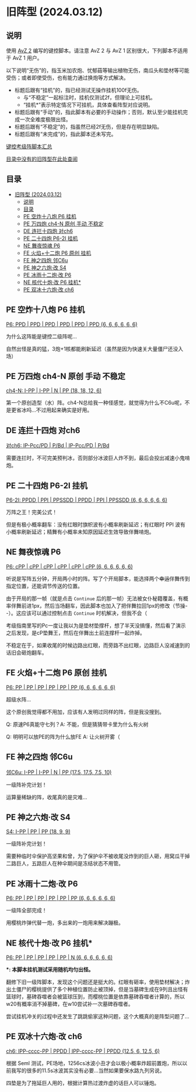 # 旧阵型 (2024.03.12)

## 说明

使用 [AvZ 2](https://github.com/vector-wlc/AsmVsZombies) 编写的键控脚本。请注意 AvZ 2 与 AvZ 1 区别很大，下列脚本不适用于 AvZ 1 用户。

以下说明“无伤”的，指玉米加农炮、忧郁菇等输出植物无伤，南瓜头和垫材等可能受伤；或者即使受伤，也有能力通过换炮等方式解决。

- 标题后跟有“挂机”的，指已经测试无操作挂机100f无伤。
  - 与“不稳定”一起标注时，挂机仅测试2f，但理论上可挂机。
  - “挂机\*”表示特定情况下可挂机，具体查看阵型对应说明。
- 标题后跟有“手动”的，指此脚本有必要的手动操作；否则，默认至少能挂机完成一次全难度极限出怪。
- 标题后跟有“不稳定”的，指虽然已经2f无伤，但是存在明显缺陷。
- 标题后跟有“未完成”的，指此脚本还未写完。

[键控考级阵脚本汇总](./level.md)

[目录中没有的旧阵型在此处查阅](./旧阵型/README.md)

## 目录

- [旧阵型 (2024.03.12)](#旧阵型-20240312)
  - [说明](#说明)
  - [目录](#目录)
  - [PE 空炸十八炮 P6 挂机](#pe-空炸十八炮-p6-挂机)
  - [PE 万四炮 ch4-N 原创 手动 不稳定](#pe-万四炮-ch4-n-原创-手动-不稳定)
  - [DE 连拦十四炮 对ch6](#de-连拦十四炮-对ch6)
  - [PE 二十四炮 P6-2I 挂机](#pe-二十四炮-p6-2i-挂机)
  - [NE 舞夜惊魂 P6](#ne-舞夜惊魂-p6)
  - [FE 火焰+十二炮 P6 原创 挂机](#fe-火焰十二炮-p6-原创-挂机)
  - [FE 神之四炮 邻C6u](#fe-神之四炮-邻c6u)
  - [PE 神之六炮·改 S4](#pe-神之六炮改-s4)
  - [PE 冰雨十二炮·改 P6](#pe-冰雨十二炮改-p6)
  - [NE 核代十炮·改 P6 挂机\*](#ne-核代十炮改-p6-挂机)
  - [PE 双冰十六炮·改 ch6](#pe-双冰十六炮改-ch6)


## PE 空炸十八炮 P6 挂机

[P6: PPD | PPD | PPD | PPD | PPD | PPD (6, 6, 6, 6, 6, 6)](./PE空炸十八炮/ab18p.cpp)

为什么这阵能是键控二级阵呢...

自然出怪是真的猛，3炮+1核都能刷新延迟（虽然是因为快速关大量僵尸还没入场）

## PE 万四炮 ch4-N 原创 手动 不稳定

[ch4-N: I-PP | I-PP | N | PP (18, 18, 12, 6)](./PE万四炮/wan4p.cpp)

第一个原创造型（水）阵。ch4-N总给我一种怪感觉，就觉得为什么不C6u呢，不是更省冰吗...不过用起来确实是好用。

## DE 连拦十四炮 对ch6

[对ch6: IP-Pcc/PD | P/Bd | IP-Pcc/PD | P/Bd](./DE连拦十四炮/bd14p.cpp)

需要连拦时，不可完美预判冰，否则部分冰波巨人炸不到，最后会投出减速小鬼啃炮。

## PE 二十四炮 P6-2I 挂机

[P6-2I: PPDD | PPI | PPSSDD | PPDD | PPI | PPSSDD (6, 6, 6, 6, 6, 6)](./PE二十四炮/pe24p.cpp)

万阵之王！完美公式！

但是有极小概率翻车：没有红眼时旗帜波有小概率刷新延迟；有红眼时 PPI 波有小概率刷新延迟；精舞有小概率未知原因延迟生效导致伴舞啃炮。

## NE 舞夜惊魂 P6

[P6: cPP | cPP | cPP | cPP | cPP | cPP (6, 6, 6, 6, 6, 6)](./NE舞夜惊魂/dance12p.cpp)

听说是写阵五分钟，开局两小时的阵。写了个开局脚本，能选择两个~~幸运~~伴舞传到指定位置，还能调节传送的位置。

由于开局的那一帧（就是点击 `Continue` 后的那一帧）无法被女仆秘籍覆盖，有概率伴舞前进1px，然后当场翻车，因此脚本也加入了把伴舞拉回1px的修改（节操--）。这应该可以通过控制点击 `Continue` 时机解决，但我不会（

考级指南里写的Pc一度让我以为是垫材垫撑杆，想了半天没搞懂，然后看了演示之后发现，是cP垫舞王，然后在伴舞出土前连撑杆一起炸掉。

不稳定在于，如果收尾的时候边路出红眼，而旁路不出红眼，边路巨人没减速到的话旧会砸炮翻车。

## FE 火焰+十二炮 P6 原创 挂机

[P6: PP | PP | PP | PP | PP | PP (6, 6, 6, 6, 6, 6)](./FE火焰+十二炮/fireplus12p.cpp)

超级水阵...

这个原创我觉得都不用加，应该有人发明过同样的阵，但是我没搜到。

Q: 原速P6真能守七列？A: 不能，但是猜猜带卡里为什么有火树

Q: 明明可以放PE的阵为什么放FE A: 让火树开雾（

## FE 神之四炮 邻C6u

[邻C6u: I-PP | I-PP | N | PP (17.5, 17.5, 7.5, 10)](./FE神之四炮/sideless4p.cpp)

一级阵补完计划！

运算量稀缺的阵，收尾真的是灾难...

## PE 神之六炮·改 S4

[S4: I-PP | PP | PP (18, 9, 9)](./PE神之六炮·改/sideless6p.cpp)

一级阵补完计划！

需要种临时伞保护高坚果和曾，为了保护伞不被收尾没炸到的巨人砸，用窝瓜干掉二路巨人，五路巨人在种伞期间是冻结状态不用管。

## PE 冰雨十二炮·改 P6

[P6: PP | PP | PP | PP | PP | PP (6, 6, 6, 6, 6, 6)](./PE冰雨十二炮·改/icerain12p.cpp)

一级阵全部完成！

用樱桃炸弹代替一炮，多出来的一炮用来解决蹦极。

## NE 核代十炮·改 P6 挂机*

[P6: PP | PP | PP | PP | PP | N (6, 6, 6, 6, 6, 6)](./NE核代十炮·改/nen10p.cpp)

**\*: 本脚本挂机测试采用随机均匀出怪。**

翻修下旧一级阵脚本，发现这个问题还是挺大的。红眼有砸率，使用垫材解决；炸出土僵尸的樱桃提供了多个种植位置防止被顶掉，但是当墓碑生成在9列且出怪有篮球时，墓碑吞噬者会被篮球压到，而樱桃位置是依靠墓碑吞噬者计算的，所以w20有概率消不掉墓碑，在w10尝试补一次墓碑吞噬者。

尝试挂机冲关的过程中还发生了跳跳偷家这种问题，这个大概真的是阵型问题了...

## PE 双冰十六炮·改 ch6

[ch6: IPP-cccc-PP | PPDD | IPP-cccc-PP | PPDD (12.5, 6, 12.5, 6)]()

根据 Seml 测试，PE场地，1256cs冰波小丑才会以极小概率炸超前置炮，所以以前我写的很多的11.5s冰波其实没有必要...当然如果要保水路九列另说。

四垫是为了拖延巨人用的，根据计算热过渡炸虚的话巨人可以锤炮。